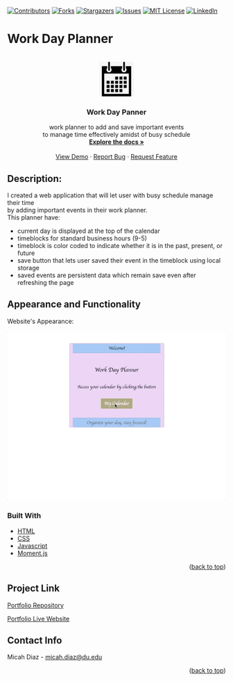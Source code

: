 [![Contributors][contributors-shield]][contributors-url]
[![Forks][forks-shield]][forks-url]
[![Stargazers][stars-shield]][stars-url]
[![Issues][issues-shield]][issues-url]
[![MIT License][license-shield]][license-url]
[![LinkedIn][linkedin-shield]][linkedin-url]

# Work Day Planner
<!-- PROJECT LOGO -->
<br />
<div align="center">
  <a href="https://micsdz.github.io/work-day-planner/">
    <img src="Assets/gif/calendar.png" alt="Logo" width="80" height="80">
  </a>

<h3 align="center">Work Day Panner</h3>
  <p align="center">
    work planner to add and save important events
    <br />
    to manage time effectively amidst of busy schedule 
    <br />
    <a href="https://github.com/micsdz/work-day-planner"><strong>Explore the docs »</strong></a>
    <br />
    <br />
    <a href="https://micsdz.github.io/work-day-planner/">View Demo</a>
    ·
    <a href="https://github.com/micsdz/work-day-planner/issues">Report Bug</a>
    ·
    <a href="https://github.com/micsdz/work-day-planner/issues">Request Feature</a>
  </p>
</div>

## Description:
I created a web application that will let user with busy schedule manage their time 
<br/>
by adding important events in their work planner.
<br/>
This planner have:
- current day is displayed at the top of the calendar
- timeblocks for standard business hours (9-5)
- timeblock is color coded to indicate whether it is in the past, present, or future
- save button that lets user saved their event in the timeblock using local storage
- saved events are persistent data which remain save even after refreshing the page

## Appearance and Functionality

Website's Appearance:

![Appearance](Assets/gif/dayplanner.gif)

### Built With

* [HTML](https://en.wikipedia.org/wiki/HTML)
* [CSS](https://developer.mozilla.org/en-US/docs/Learn/CSS/First_steps/What_is_CSS)
* [Javascript](https://www.javascript.com)
* [Moment.js](https://momentjs.com/)

<p align="right">(<a href="#top">back to top</a>)</p>

## Project Link
[Portfolio Repository](https://github.com/micsdz/work-day-planner)

[Portfolio Live Website](https://micsdz.github.io/work-day-planner/)

## Contact Info
Micah Diaz - micah.diaz@du.edu

<p align="right">(<a href="#top">back to top</a>)</p>

<!-- MARKDOWN LINKS & IMAGES -->
<!-- https://www.markdownguide.org/basic-syntax/#reference-style-links -->
[contributors-shield]: https://img.shields.io/github/contributors/micsdz/work-day-planner.svg?style=for-the-badge
[contributors-url]: https://github.com/micsdz/work-day-planner/graphs/contributors
[forks-shield]: https://img.shields.io/github/forks/micsdz/work-day-planner.svg?style=for-the-badge
[forks-url]: https://github.com/micsdz/work-day-planner/network/members
[stars-shield]: https://img.shields.io/github/stars/micsdz/work-day-planner.svg?style=for-the-badge
[stars-url]: https://github.com/micsdz/work-day-planner/stargazers
[issues-shield]: https://img.shields.io/github/issues/micsdz/work-day-planner.svg?style=for-the-badge
[issues-url]: https://github.com/micsdz/work-day-planner/issues
[license-shield]: https://img.shields.io/github/license/micsdz/work-day-planner.svg?style=for-the-badge
[license-url]: https://github.com/micsdz/work-day-planner/blob/master/LICENSE.txt
[linkedin-shield]: https://img.shields.io/badge/-LinkedIn-black.svg?style=for-the-badge&logo=linkedin&colorB=555
[linkedin-url]: https://www.linkedin.com/in/mdiaz06/
